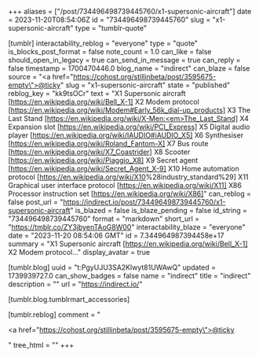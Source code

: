 +++
aliases = ["/post/734496498739445760/x1-supersonic-aircraft"]
date = 2023-11-20T08:54:06Z
id = "734496498739445760"
slug = "x1-supersonic-aircraft"
type = "tumblr-quote"

[tumblr]
interactability_reblog = "everyone"
type = "quote"
is_blocks_post_format = false
note_count = 1.0
can_like = false
should_open_in_legacy = true
can_send_in_message = true
can_reply = false
timestamp = 1700470446.0
blog_name = "indirect"
can_blaze = false
source = "<a href=\"https://cohost.org/stillinbeta/post/3595675-empty\">@ticky</a>"
slug = "x1-supersonic-aircraft"
state = "published"
reblog_key = "kk9tsOCr"
text = "X1 Supersonic aircraft [https://en.wikipedia.org/wiki/Bell_X-1] X2 Modem protocol [https://en.wikipedia.org/wiki/Modem#Early_56k_dial-up_products] X3 The Last Stand [https://en.wikipedia.org/wiki/X-Men:<em>The_Last_Stand] X4 Expansion slot [https://en.wikipedia.org/wiki/PCI_Express] X5 Digital audio player [https://en.wikipedia.org/wiki/IAUDIO#iAUDIO_X5] X6 Synthesiser [https://en.wikipedia.org/wiki/Roland_Fantom-X] X7 Bus route [https://en.wikipedia.org/wiki/X7_Coastrider] X8 Scooter [https://en.wikipedia.org/wiki/Piaggio_X8] X9 Secret agent [https://en.wikipedia.org/wiki/Secret_Agent_X-9] X10 Home automation protocol [https://en.wikipedia.org/wiki/X10</em>%28industry_standard%29] X11 Graphical user interface protocol [https://en.wikipedia.org/wiki/X11] X86 Processor instruction set [https://en.wikipedia.org/wiki/X86]"
can_reblog = false
post_url = "https://indirect.io/post/734496498739445760/x1-supersonic-aircraft"
is_blazed = false
is_blaze_pending = false
id_string = "734496498739445760"
format = "markdown"
short_url = "https://tmblr.co/ZY3jbyenTAoG8W00"
interactability_blaze = "everyone"
date = "2023-11-20 08:54:06 GMT"
id = 7.344964987394458e+17
summary = "X1 Supersonic aircraft [https://en.wikipedia.org/wiki/Bell_X-1] X2 Modem protocol..."
display_avatar = true

[tumblr.blog]
uuid = "t:PgyUJU3SA2Klwyt81UWAwQ"
updated = 1739939727.0
can_show_badges = false
name = "indirect"
title = "indirect"
description = ""
url = "https://indirect.io/"

[tumblr.blog.tumblrmart_accessories]

[tumblr.reblog]
comment = "<p><a href=\"https://cohost.org/stillinbeta/post/3595675-empty\">@ticky</a></p>"
tree_html = ""
+++
